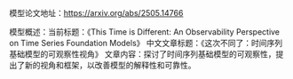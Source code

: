 模型论文地址：https://arxiv.org/abs/2505.14766

模型概述：当前标题：《This Time is Different: An Observability Perspective on Time Series Foundation Models》
中文文章标题：《这次不同了：时间序列基础模型的可观察性视角》
文章内容：探讨了时间序列基础模型的可观察性，提出了新的视角和框架，以改善模型的解释性和可靠性。
